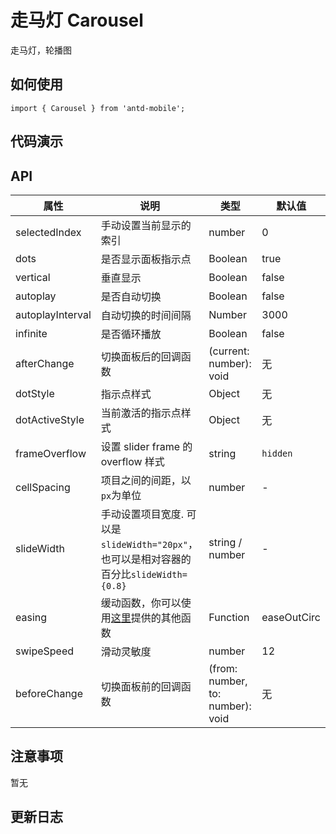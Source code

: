# 走马灯 Carousel

走马灯，轮播图

## 如何使用

```
import { Carousel } from 'antd-mobile';

```

## 代码演示


## API


|属性 | 说明 | 类型 | 默认值
|----|-----|------|------
| selectedIndex |  手动设置当前显示的索引  |  number  |  0  |
| dots | 是否显示面板指示点 | Boolean   | true |
| vertical | 垂直显示 | Boolean   | false |
| autoplay | 是否自动切换 | Boolean   | false |
| autoplayInterval | 自动切换的时间间隔 | Number | 3000 |
| infinite | 是否循环播放 | Boolean   | false |
| afterChange  | 切换面板后的回调函数 | (current: number): void  | 无 |
| dotStyle  | 指示点样式 | Object | 无 |
| dotActiveStyle  | 当前激活的指示点样式 | Object | 无 |
| frameOverflow | 设置 slider frame 的 overflow 样式 | string | `hidden` |
| cellSpacing | 项目之间的间距，以`px`为单位 | number | - |
| slideWidth | 手动设置项目宽度. 可以是`slideWidth="20px"`，也可以是相对容器的百分比`slideWidth={0.8}` | string / number | - |
| easing | 缓动函数，你可以使用[这里](https://github.com/chenglou/tween-functions)提供的其他函数 | Function   | easeOutCirc |
| swipeSpeed | 滑动灵敏度 |  number | 12 |
| beforeChange | 切换面板前的回调函数 | (from: number, to: number): void | 无 |


## 注意事项

暂无

## 更新日志
